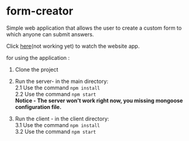 # form-creator
Simple web application that allows the user to create a custom form to which anyone can submit answers.

Click [here]()(not working yet)
to watch the website app.

for using the application :  
1. Clone the project  
2. Run the server- in the main directory:    
  2.1 Use the command  `npm install`  
  2.2 Use the command  `npm start`  
  **Notice - The server won't work right now, you missing mongoose configuration file.**  
    
3. Run the client - in the client directory:  
  3.1 Use the command  `npm install`  
  3.2 Use the command  `npm start`  

